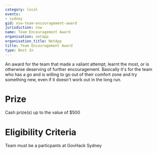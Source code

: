 ```yaml
---
category: local
events:
- sydney
gid: nsw-team-encouragement-award
jurisdiction: nsw
name: Team Encouragement Award
organisation: netapp
organisation_title: NetApp
title: Team Encouragement Award
type: Best In
---
```


An award for the team that made a valiant attempt, learnt the most, or is otherwise deserving of further encouragement.   Basically it's for the team who has a go and is willing to go out of their comfort zone and try something new, even if it doesn't work out in the long run.

# Prize
Cash prize(s) up to the value of $500

# Eligibility Criteria
Team must be a particpants at GovHack Sydney

